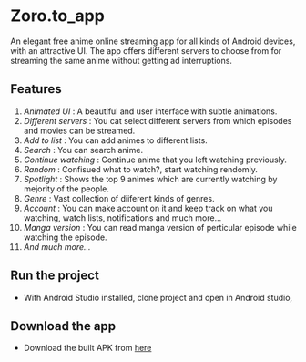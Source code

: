 # Zoro.to_app
An elegant free anime online streaming app for all kinds of Android devices, with an attractive UI. The app offers different servers to choose from for streaming the same anime without getting ad interruptions.


## Features
1. *Animated UI* : A beautiful and user interface with subtle animations.
2. *Different servers* : You cat select different servers from which episodes and movies can be streamed.
3. *Add to list* : You can add animes to different lists.
4. *Search* : You can search anime.
5. *Continue watching* : Continue anime that you left watching previously.
6. *Random* : Confisued what to watch?, start watching rendomly.
7. *Spotlight* : Shows the top 9 animes which are currently watching by mejority of the people.
8. *Genre* : Vast collection of diiferent kinds of genres.
9. *Account* : You can make account on it and keep track on what you watching, watch lists, notifications and much more...
10. *Manga version* : You can read manga version of perticular episode while watching the episode.
11. *And much more...*


## Run the project
- With Android Studio installed, clone project and open in Android studio, 


## Download the app
- Download the built APK from [here](https://github.com/Rushil-Patel-11011/Zoro.to_app/raw/main/Apk/base.apk)
